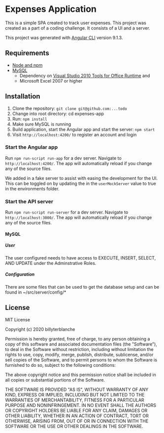 # Expenses Application

This is a simple SPA created to track user expenses. This project was created as a part of a coding challenge. It consists of a UI and a server.

This project was generated with [Angular CLI](https://github.com/angular/angular-cli) version 9.1.3.

## Requirements

- [Node and npm](http://nodejs.org)
- [MySQL](https://dev.mysql.com/doc/refman/5.7/en/installing.html)
  - Dependency on [Visual Studio 2010 Tools for Office Runtime](https://www.microsoft.com/en-us/download/details.aspx?id=48217) and
  - Microsoft Excel 2007 or higher

## Installation

1. Clone the repository: `git clone git@github.com:...todo`
2. Change into root directory: cd expenses-app
3. Run: `npm install`
4. Make sure MySQL is running
5. Build application, start the Angular app and start the server: `npm start`
6. Visit `http://localhost:4200/` to register an account and login

### Start the Angular app

Run `npm run-script run-app` for a dev server. Navigate to `http://localhost:4200/`. The app will automatically reload if you change any of the source files.

We added in a fake server to assist with easing the development for the UI. This can be toggled on by updating the in the `userMockServer` value to true in the environments folder.

### Start the API server

Run `npm run-script run-server` for a dev server. Navigate to `http://localhost:3000/`. The app will automatically reload if you change any of the source files.

#### MySQL

##### User

The user configured needs to have access to EXECUTE, INSERT, SELECT, AND UPDATE under the Adminstrative Roles.

##### Configuration

There are some files that can be used to get the database setup and can be found in ~/src/server/config/*

## License

MIT License

Copyright (c) 2020 billyterblanche

Permission is hereby granted, free of charge, to any person obtaining a copy
of this software and associated documentation files (the "Software"), to deal
in the Software without restriction, including without limitation the rights
to use, copy, modify, merge, publish, distribute, sublicense, and/or sell
copies of the Software, and to permit persons to whom the Software is
furnished to do so, subject to the following conditions:

The above copyright notice and this permission notice shall be included in all
copies or substantial portions of the Software.

THE SOFTWARE IS PROVIDED "AS IS", WITHOUT WARRANTY OF ANY KIND, EXPRESS OR
IMPLIED, INCLUDING BUT NOT LIMITED TO THE WARRANTIES OF MERCHANTABILITY,
FITNESS FOR A PARTICULAR PURPOSE AND NONINFRINGEMENT. IN NO EVENT SHALL THE
AUTHORS OR COPYRIGHT HOLDERS BE LIABLE FOR ANY CLAIM, DAMAGES OR OTHER
LIABILITY, WHETHER IN AN ACTION OF CONTRACT, TORT OR OTHERWISE, ARISING FROM,
OUT OF OR IN CONNECTION WITH THE SOFTWARE OR THE USE OR OTHER DEALINGS IN THE
SOFTWARE.